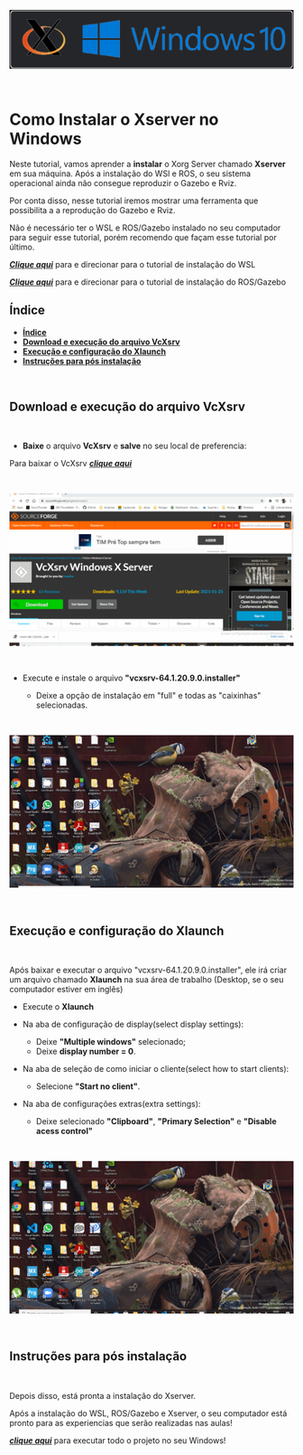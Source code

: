 ![Logo do XServer no windowsa](../assets/img/logo_Xserver.png)

<br>

# **Como Instalar o Xserver no Windows**

Neste tutorial, vamos aprender a **instalar** o Xorg Server chamado **Xserver** em sua máquina.
Após a instalação do WSl e ROS, o seu sistema operacional ainda não consegue reproduzir o Gazebo e Rviz.

Por conta disso, nesse tutorial iremos mostrar uma ferramenta que possibilita a a reprodução do Gazebo e Rviz.

Não é necessário ter o WSL e ROS/Gazebo instalado no seu computador para seguir esse tutorial, porém recomendo que façam esse tutorial por último.

***[Clique aqui](../InstalationGuides/WSL.md)*** para e direcionar para o tutorial de instalação do WSL 

***[Clique aqui](../InstalationGuides/ROSGazeboWSL.md)*** para e direcionar para o tutorial de instalação do ROS/Gazebo


## **Índice**
- [**Índice**](#Índice)
- [**Download e execução do arquivo VcXsrv**](#Download-e-execução-do-arquivo-VcXsrv)
- [**Execução e configuração do Xlaunch**](#Execução-e-configuração-do-Xlaunch)
- [**Instruções para pós instalação**](#Instruções-para-pós-instalação)


<br>

## **Download e execução do arquivo VcXsrv**

<br>

- **Baixe** o arquivo **VcXsrv** e **salve** no seu local de preferencia:

Para baixar o VcXsrv ***[clique aqui](https://sourceforge.net/projects/vcxsrv/)***

<br>

![download XServer](../assets/gif/XServer/0_baixando_VcXsrv.gif)

<br>

- Execute e instale o arquivo **"vcxsrv-64.1.20.9.0.installer"**
    
    - Deixe a opção de instalação em "full" e todas as "caixinhas" selecionadas. 

<br>

![execute o XServer](../assets/gif/XServer/1_executando_VcXsrv.gif)

<br>

## **Execução e configuração do Xlaunch**

<br>

Após baixar e executar o arquivo "vcxsrv-64.1.20.9.0.installer", ele irá criar um arquivo chamado **Xlaunch** na sua área de trabalho (Desktop, se o seu computador estiver em inglês)

- Execute o **Xlaunch**
- Na aba de configuração de display(select display settings):
    - Deixe **"Multiple windows"** selecionado;
    - Deixe **display number = 0**.

- Na aba de seleção de como iniciar o cliente(select how to start clients):
    - Selecione **"Start no client"**.

- Na aba de configurações extras(extra settings):
    - Deixe selecionado **"Clipboard"**, **"Primary Selection"** e **"Disable acess control"**

<br>

![executando Xlaunch](../assets/gif/XServer/2_executando_Xlaunch.gif)

<br>


## **Instruções para pós instalação**

<br>

Depois disso, está pronta a instalação do Xserver.

Após a instalação do WSL, ROS/Gazebo e Xserver, o seu computador está pronto para as experiencias que serão realizadas nas aulas!

 ***[clique aqui]()***  para executar todo o projeto no seu Windows!
